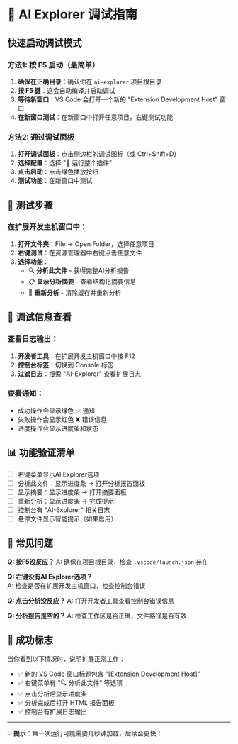 # 🚀 AI Explorer 调试指南

## 快速启动调试模式

### 方法1: 按 F5 启动（最简单）
1. **确保在正确目录**：确认你在 `ai-explorer` 项目根目录
2. **按 F5 键**：这会自动编译并启动调试
3. **等待新窗口**：VS Code 会打开一个新的 "Extension Development Host" 窗口
4. **在新窗口测试**：在新窗口中打开任意项目，右键测试功能

### 方法2: 通过调试面板
1. **打开调试面板**：点击侧边栏的调试图标（或 Ctrl+Shift+D）
2. **选择配置**：选择 "🚀 运行整个插件"
3. **点击启动**：点击绿色播放按钮
4. **测试功能**：在新窗口中测试

## 🧪 测试步骤

### 在扩展开发主机窗口中：
1. **打开文件夹**：File → Open Folder，选择任意项目
2. **右键测试**：在资源管理器中右键点击任意文件
3. **选择功能**：
   - 🔍 **分析此文件** - 获得完整AI分析报告
   - 📋 **显示分析摘要** - 查看结构化摘要信息
   - 🔄 **重新分析** - 清除缓存并重新分析

## 🐛 调试信息查看

### 查看日志输出：
1. **开发者工具**：在扩展开发主机窗口中按 F12
2. **控制台标签**：切换到 Console 标签
3. **过滤日志**：搜索 "AI-Explorer" 查看扩展日志

### 查看通知：
- 成功操作会显示绿色 ✅ 通知
- 失败操作会显示红色 ❌ 错误信息
- 进度操作会显示进度条和状态

## 📊 功能验证清单

- [ ] 右键菜单显示AI Explorer选项
- [ ] 分析此文件：显示进度条 → 打开分析报告面板
- [ ] 显示摘要：显示进度条 → 打开摘要面板  
- [ ] 重新分析：显示进度条 → 完成提示
- [ ] 控制台有 "AI-Explorer" 相关日志
- [ ] 悬停文件显示智能提示（如果启用）

## 🔧 常见问题

**Q: 按F5没反应？**
A: 确保在项目根目录，检查 `.vscode/launch.json` 存在

**Q: 右键没有AI Explorer选项？**  
A: 检查是否在扩展开发主机窗口，检查控制台错误

**Q: 点击分析没反应？**
A: 打开开发者工具查看控制台错误信息

**Q: 分析报告是空的？**
A: 检查工作区是否正确，文件路径是否有效

## 🎯 成功标志

当你看到以下情况时，说明扩展正常工作：
- ✅ 新的 VS Code 窗口标题包含 "[Extension Development Host]"
- ✅ 右键菜单有 "🔍 分析此文件" 等选项
- ✅ 点击分析后显示进度条
- ✅ 分析完成后打开 HTML 报告面板
- ✅ 控制台有扩展日志输出

---
💡 **提示**：第一次运行可能需要几秒钟加载，后续会更快！
